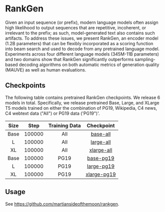 # RankGen

Given an input sequence (or prefix), modern language models often assign high likelihood to output sequences that are repetitive, incoherent, or irrelevant to the prefix; as such, model-generated text also contains such artifacts. To address these issues, we present RankGen, an encoder model (1.2B parameters) that can be flexibly incorporated as a scoring function into beam search and used to decode from any pretrained language model. Experiments across four different language models (345M-11B parameters) and two domains show that RankGen significantly outperforms sampling-based decoding algorithms on both automatic metrics of generation quality (MAUVE) as well as human evaluations. 

## Checkpoints
The following table contains pretrained RankGen checkpoints. We release 6 models in total. Specifically, we release pretrained Base, Large, and XLarge T5 models trained on either the combination of PG19, Wikipedia, C4 news, C4 webtext data ("All") or PG19 data ('PG19")'.

|    Size     | Step | Training Data  | Checkpoint  |
|:-----------:|:----:|:--------------:|:-----------:|
| Base  | 100000| All |  [base-all](https://storage.googleapis.com/gresearch/rankgen/rankgen-base-all.zip)    |
| L     | 100000| All |  [large-all](https://storage.googleapis.com/gresearch/rankgen/rankgen-large-all.zip)   |
| XL    | 100000| All |  [xlarge-all](https://storage.googleapis.com/gresearch/rankgen/rankgen-xlarge-all.zip)  |
| Base  | 100000| PG19|  [base-pg19](https://storage.googleapis.com/gresearch/rankgen/rankgen-base-pg19.zip)   |
| L     | 100000| PG19|  [large-pg19](https://storage.googleapis.com/gresearch/rankgen/rankgen-large-pg19.zip)  |
| XL    | 100000| PG19|  [xlarge-pg19](https://storage.googleapis.com/gresearch/rankgen/rankgen-xlarge-pg19.zip) |

## Usage
See https://github.com/martiansideofthemoon/rankgen.
